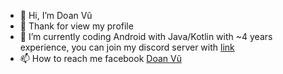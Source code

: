 - 👋 Hi, I’m Doan Vũ
- 👀 Thank for view my profile
- 🌱 I’m currently coding Android with Java/Kotlin with ~4 years experience, you can join my discord server with [link](https://discord.gg/ZXfhxReQF2)
- 📫 How to reach me facebook [Doan Vũ](https://facebook.com/doanvu2000)
<!---
doanvu2000/doanvu2000 is a ✨ special ✨ repository because its `README.md` (this file) appears on your GitHub profile.
You can click the Preview link to take a look at your changes.
--->
